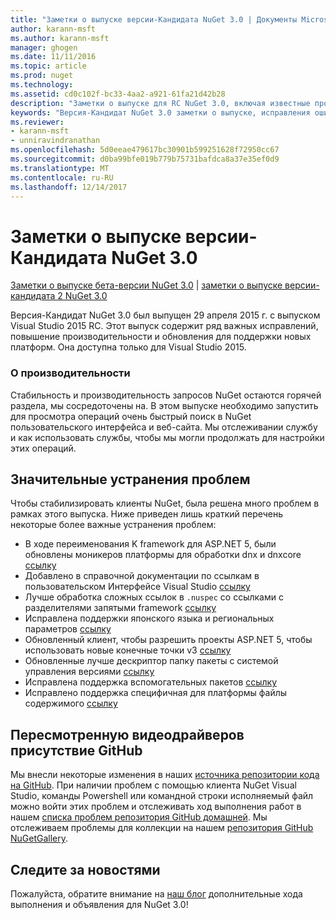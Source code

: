 ```yaml
---
title: "Заметки о выпуске версии-Кандидата NuGet 3.0 | Документы Microsoft"
author: karann-msft
ms.author: karann-msft
manager: ghogen
ms.date: 11/11/2016
ms.topic: article
ms.prod: nuget
ms.technology: 
ms.assetid: cd0c102f-bc33-4aa2-a921-61fa21d42b28
description: "Заметки о выпуске для RC NuGet 3.0, включая известные проблемы, исправленные ошибки, добавленные функции и DCR."
keywords: "Версия-Кандидат NuGet 3.0 заметки о выпуске, исправления ошибок, известные проблемы, добавлены функции, DCR"
ms.reviewer:
- karann-msft
- unniravindranathan
ms.openlocfilehash: 5d0eeae479617bc30901b599251628f72950cc67
ms.sourcegitcommit: d0ba99bfe019b779b75731bafdca8a37e35ef0d9
ms.translationtype: MT
ms.contentlocale: ru-RU
ms.lasthandoff: 12/14/2017
---
```

# <a name="nuget-30-rc-release-notes"></a>Заметки о выпуске версии-Кандидата NuGet 3.0

[Заметки о выпуске бета-версии NuGet 3.0](../release-notes/nuget-3.0-beta.md) | [заметки о выпуске версии-кандидата 2 NuGet 3.0](../release-notes/nuget-3.0-RC2.md)

Версия-Кандидат NuGet 3.0 был выпущен 29 апреля 2015 г. с выпуском Visual Studio 2015 RC. Этот выпуск содержит ряд важных исправлений, повышение производительности и обновления для поддержки новых платформ.  Она доступна только для Visual Studio 2015.

### <a name="continued-focus-on-performance"></a>О производительности

Стабильность и производительность запросов NuGet остаются горячей раздела, мы сосредоточены на.  В этом выпуске необходимо запустить для просмотра операций очень быстрый поиск в NuGet пользовательского интерфейса и веб-сайта.  Мы отслеживании службу и как использовать службы, чтобы мы могли продолжать для настройки этих операций.

## <a name="significant-issues-resolved"></a>Значительные устранения проблем

Чтобы стабилизировать клиенты NuGet, была решена много проблем в рамках этого выпуска.  Ниже приведен лишь краткий перечень некоторые более важные устранения проблем:

* В ходе переименования K framework для ASP.NET 5, были обновлены моникеров платформы для обработки dnx и dnxcore [ссылку](https://github.com/NuGet/Home/issues/215)
* Добавлено в справочной документации по ссылкам в пользовательском Интерфейсе Visual Studio [ссылку](https://github.com/NuGet/Home/issues/232)
* Лучше обработка сложных ссылок в `.nuspec` со ссылками с разделителями запятыми framework [ссылку](https://github.com/NuGet/Home/issues/276)
* Исправлена поддержки японского языка и региональных параметров [ссылку](https://github.com/NuGet/Home/issues/253)
* Обновленный клиент, чтобы разрешить проекты ASP.NET 5, чтобы использовать новые конечные точки v3 [ссылку](https://github.com/NuGet/Home/issues/219)
* Обновленные лучше дескриптор папку пакеты с системой управления версиями [ссылку](https://github.com/NuGet/Home/issues/56)
* Исправлена поддержка вспомогательных пакетов [ссылку](https://github.com/NuGet/Home/issues/17)
* Исправлено поддержка специфичная для платформы файлы содержимого [ссылку](https://github.com/NuGet/Home/issues/18)

## <a name="github-presence-overhaul"></a>Пересмотренную видеодрайверов присутствие GitHub

Мы внесли некоторые изменения в наших [источника репозитории кода на GitHub](http://github.com/nuget/home).  При наличии проблем с помощью клиента NuGet Visual Studio, команды Powershell или командной строки исполняемый файл можно войти этих проблем и отслеживать ход выполнения работ в нашем [списка проблем репозитория GitHub домашней](http://github.com/nuget/home/issues).  Мы отслеживаем проблемы для коллекции на нашем [репозитория GitHub NuGetGallery](http://github.com/nuget/NuGetGallery/issues).


## <a name="stay-tuned"></a>Следите за новостями

Пожалуйста, обратите внимание на [наш блог](http://blog.nuget.org) дополнительные хода выполнения и объявления для NuGet 3.0!